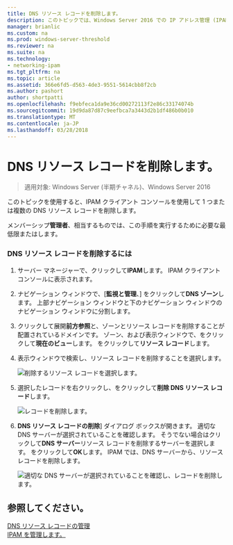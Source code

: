 ```yaml
---
title: DNS リソース レコードを削除します。
description: このトピックでは、Windows Server 2016 での IP アドレス管理 (IPAM) の管理ガイドの一部です。
manager: brianlic
ms.custom: na
ms.prod: windows-server-threshold
ms.reviewer: na
ms.suite: na
ms.technology:
- networking-ipam
ms.tgt_pltfrm: na
ms.topic: article
ms.assetid: 366e6fd5-d563-4de3-9551-5614cbb8f2cb
ms.author: pashort
author: shortpatti
ms.openlocfilehash: f9ebfeca1da9e36cd00272113f2e86c33174074b
ms.sourcegitcommit: 19d9da87d87c9eefbca7a3443d2b1df486b0b010
ms.translationtype: MT
ms.contentlocale: ja-JP
ms.lasthandoff: 03/28/2018
---
```

# <a name="delete-dns-resource-records"></a>DNS リソース レコードを削除します。

>適用対象: Windows Server (半期チャネル)、Windows Server 2016

このトピックを使用すると、IPAM クライアント コンソールを使用して 1 つまたは複数の DNS リソース レコードを削除します。  
  
メンバーシップ**管理者**、相当するものでは、この手順を実行するために必要な最低限またはします。  
  
### <a name="to-delete-dns-resource-records"></a>DNS リソース レコードを削除するには  
  
1.  サーバー マネージャーで、クリックして**IPAM**します。 IPAM クライアント コンソールに表示されます。  
  
2.  ナビゲーション ウィンドウで、[**監視と管理**、] をクリックして**DNS ゾーン**します。  上部ナビゲーション ウィンドウと下のナビゲーション ウィンドウのナビゲーション ウィンドウに分割します。  
  
3.  クリックして展開**前方参照**と、ゾーンとリソース レコードを削除することが配置されているドメインです。 ゾーン、および表示ウィンドウで、をクリックして**現在のビュー**します。 をクリックして**リソース レコード**します。  
  
4.  表示ウィンドウで検索し、リソース レコードを削除することを選択します。  
  
    ![削除するリソース レコードを選択します。](../../media/Delete-DNS-Resource-Records/ipam_DeleteRR_01.jpg)  
  
5.  選択したレコードを右クリックし、をクリックして**削除 DNS リソース レコード**します。  
  
    ![レコードを削除します。](../../media/Delete-DNS-Resource-Records/ipam_DeleteRR_02.jpg)  
  
6.  **DNS リソース レコードの削除**] ダイアログ ボックスが開きます。 適切な DNS サーバーが選択されていることを確認します。 そうでない場合はクリックして**DNS サーバー**リソース レコードを削除するサーバーを選択します。 をクリックして**OK**します。 IPAM では、DNS サーバーから、リソース レコードを削除します。  
  
    ![適切な DNS サーバーが選択されていることを確認し、レコードを削除します。](../../media/Delete-DNS-Resource-Records/ipam_DeleteRR_03.jpg)  
  
## <a name="see-also"></a>参照してください。  
[DNS リソース レコードの管理](DNS-Resource-Record-Management.md)  
[IPAM を管理します。](Manage-IPAM.md)  
  



